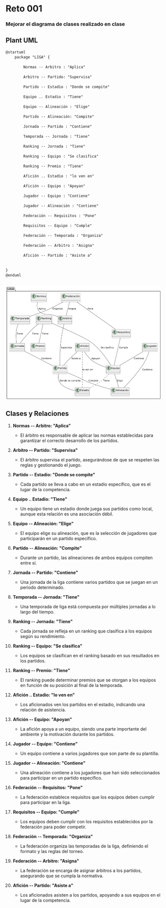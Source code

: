 # Reto 001

### Mejorar el diagrama de clases realizado en clase

## **Plant UML**

    @startuml
        package "LIGA" {
    
            Normas -- Arbitro : "Aplica"
            
            Arbitro -- Partido: "Supervisa"
            
            Partido -- Estadio : "Donde se compite"
            
            Equipo .. Estadio : "Tiene"
            
            Equipo -- Alineación : "Elige"
            
            Partido -- Alineación: "Compite"
            
            Jornada -- Partido : "Contiene"
            
            Temporada -- Jornada : "Tiene"
            
            Ranking -- Jornada : "Tiene"
            
            Ranking -- Equipo : "Se clasifica"
            
            Ranking -- Premio : "Tiene"
            
            Afición .. Estadio : "lo ven en"
            
            Afición -- Equipo : "Apoyan"
            
            Jugador -- Equipo : "Contiene"
            
            Jugador -- Alineación : "Contiene"
            
            Federación -- Requisitos : "Pone"
            
            Requisitos -- Equipo : "Cumple"
            
            Federación -- Temporada : "Organiza"
            
            Federación -- Arbitro : "Asigna"
            
            Afición -- Partido : "Asiste a"
    
    
    }
    @enduml


||
|-:|

![](/entregas/garciaDiego/Imagenes/PUML_LaLiga_IGPWS.png)


## **Clases y Relaciones**

1. **Normas __--__ Arbitro: "Aplica"**
   - El árbitro es responsable de aplicar las normas establecidas para garantizar el correcto desarrollo de los partidos.

2. **Arbitro __--__ Partido: "Supervisa"**
   - El árbitro supervisa el partido, asegurándose de que se respeten las reglas y gestionando el juego.

3. **Partido __--__ Estadio: "Donde se compite"**
   - Cada partido se lleva a cabo en un estadio específico, que es el lugar de la competencia.

4. **Equipo __..__ Estadio: "Tiene"**
   - Un equipo tiene un estadio donde juega sus partidos como local, aunque esta relación es una asociación débil.

5. **Equipo __--__ Alineación: "Elige"**
   - El equipo elige su alineación, que es la selección de jugadores que participarán en un partido específico.

6. **Partido __--__ Alineación: "Compite"**
   - Durante un partido, las alineaciones de ambos equipos compiten entre sí.

7. **Jornada __--__ Partido: "Contiene"**
   - Una jornada de la liga contiene varios partidos que se juegan en un periodo determinado.

8. **Temporada __--__ Jornada: "Tiene"**
   - Una temporada de liga está compuesta por múltiples jornadas a lo largo del tiempo.

9. **Ranking __--__ Jornada: "Tiene"**
   - Cada jornada se refleja en un ranking que clasifica a los equipos según su rendimiento.

10. **Ranking __--__ Equipo: "Se clasifica"**
    - Los equipos se clasifican en el ranking basado en sus resultados en los partidos.

11. **Ranking __--__ Premio: "Tiene"**
    - El ranking puede determinar premios que se otorgan a los equipos en función de su posición al final de la temporada.

12. **Afición __..__ Estadio: "lo ven en"**
    - Los aficionados ven los partidos en el estadio, indicando una relación de asistencia.

13. **Afición __--__ Equipo: "Apoyan"**
    - La afición apoya a un equipo, siendo una parte importante del ambiente y la motivación durante los partidos.

14. **Jugador __--__ Equipo: "Contiene"**
    - Un equipo contiene a varios jugadores que son parte de su plantilla.

15. **Jugador __--__ Alineación: "Contiene"**
    - Una alineación contiene a los jugadores que han sido seleccionados para participar en un partido específico.

16. **Federación __--__ Requisitos: "Pone"**
    - La federación establece requisitos que los equipos deben cumplir para participar en la liga.

17. **Requisitos __--__ Equipo: "Cumple"**
    - Los equipos deben cumplir con los requisitos establecidos por la federación para poder competir.

18. **Federación __--__ Temporada: "Organiza"**
    - La federación organiza las temporadas de la liga, definiendo el formato y las reglas del torneo.

19. **Federación __--__ Arbitro: "Asigna"**
    - La federación se encarga de asignar árbitros a los partidos, asegurando que se cumpla la normativa.

20. **Afición __--__ Partido: "Asiste a"**
    - Los aficionados asisten a los partidos, apoyando a sus equipos en el lugar de la competencia.


